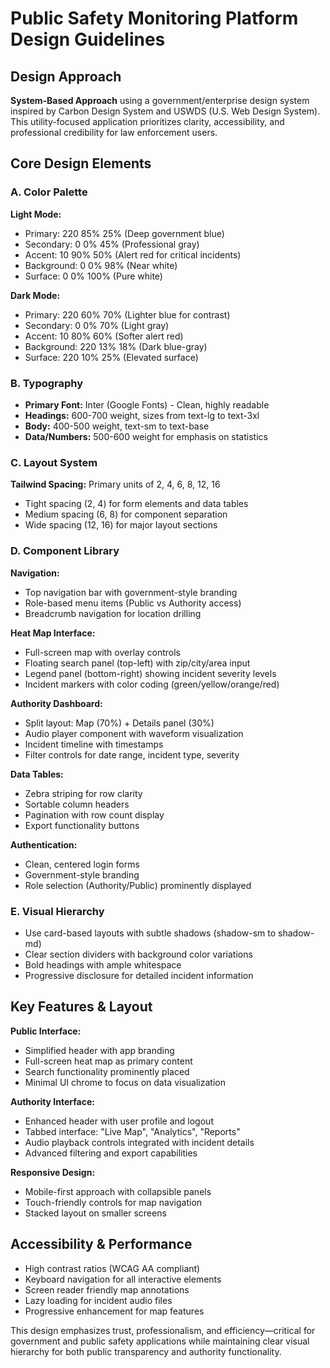 # Public Safety Monitoring Platform Design Guidelines

## Design Approach
**System-Based Approach** using a government/enterprise design system inspired by Carbon Design System and USWDS (U.S. Web Design System). This utility-focused application prioritizes clarity, accessibility, and professional credibility for law enforcement users.

## Core Design Elements

### A. Color Palette
**Light Mode:**
- Primary: 220 85% 25% (Deep government blue)
- Secondary: 0 0% 45% (Professional gray)
- Accent: 10 90% 50% (Alert red for critical incidents)
- Background: 0 0% 98% (Near white)
- Surface: 0 0% 100% (Pure white)

**Dark Mode:**
- Primary: 220 60% 70% (Lighter blue for contrast)
- Secondary: 0 0% 70% (Light gray)
- Accent: 10 80% 60% (Softer alert red)
- Background: 220 13% 18% (Dark blue-gray)
- Surface: 220 10% 25% (Elevated surface)

### B. Typography
- **Primary Font:** Inter (Google Fonts) - Clean, highly readable
- **Headings:** 600-700 weight, sizes from text-lg to text-3xl
- **Body:** 400-500 weight, text-sm to text-base
- **Data/Numbers:** 500-600 weight for emphasis on statistics

### C. Layout System
**Tailwind Spacing:** Primary units of 2, 4, 6, 8, 12, 16
- Tight spacing (2, 4) for form elements and data tables
- Medium spacing (6, 8) for component separation
- Wide spacing (12, 16) for major layout sections

### D. Component Library

**Navigation:**
- Top navigation bar with government-style branding
- Role-based menu items (Public vs Authority access)
- Breadcrumb navigation for location drilling

**Heat Map Interface:**
- Full-screen map with overlay controls
- Floating search panel (top-left) with zip/city/area input
- Legend panel (bottom-right) showing incident severity levels
- Incident markers with color coding (green/yellow/orange/red)

**Authority Dashboard:**
- Split layout: Map (70%) + Details panel (30%)
- Audio player component with waveform visualization
- Incident timeline with timestamps
- Filter controls for date range, incident type, severity

**Data Tables:**
- Zebra striping for row clarity
- Sortable column headers
- Pagination with row count display
- Export functionality buttons

**Authentication:**
- Clean, centered login forms
- Government-style branding
- Role selection (Authority/Public) prominently displayed

### E. Visual Hierarchy
- Use card-based layouts with subtle shadows (shadow-sm to shadow-md)
- Clear section dividers with background color variations
- Bold headings with ample whitespace
- Progressive disclosure for detailed incident information

## Key Features & Layout

**Public Interface:**
- Simplified header with app branding
- Full-screen heat map as primary content
- Search functionality prominently placed
- Minimal UI chrome to focus on data visualization

**Authority Interface:**
- Enhanced header with user profile and logout
- Tabbed interface: "Live Map", "Analytics", "Reports"
- Audio playback controls integrated with incident details
- Advanced filtering and export capabilities

**Responsive Design:**
- Mobile-first approach with collapsible panels
- Touch-friendly controls for map navigation
- Stacked layout on smaller screens

## Accessibility & Performance
- High contrast ratios (WCAG AA compliant)
- Keyboard navigation for all interactive elements
- Screen reader friendly map annotations
- Lazy loading for incident audio files
- Progressive enhancement for map features

This design emphasizes trust, professionalism, and efficiency—critical for government and public safety applications while maintaining clear visual hierarchy for both public transparency and authority functionality.